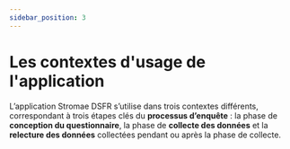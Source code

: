 ```yaml
---
sidebar_position: 3
---
```


# Les contextes d'usage de l'application

L’application Stromae DSFR s’utilise dans trois contextes différents, correspondant à trois étapes clés du **processus d’enquête** : la phase de **conception du questionnaire**, la phase de **collecte des données** et la **relecture des données** collectées pendant ou après la phase de collecte.
